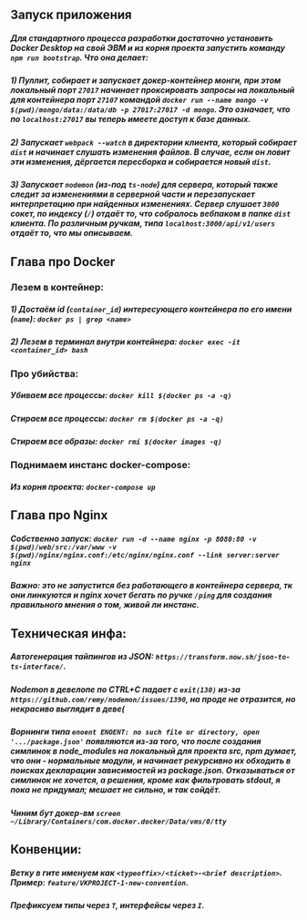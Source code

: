 ## Запуск приложения

##### Для стандартного процесса разработки достаточно установить Docker Desktop на свой ЭВМ и из корня проекта запустить команду `npm run bootstrap`. Что она делает:
##### 1) Пуллит, собирает и запускает докер-контейнер монги, при этом локальный порт `27017` начинает проксировать запросы на локальный для контейнера порт `27107` командой `docker run --name mongo -v $(pwd)/mongo/data:/data/db -p 27017:27017 -d mongo`. Это означает, что по `localhost:27017` вы теперь имеете доступ к базе данных.
##### 2) Запускает `webpack --watch` в директории клиента, который собирает `dist` и начинает слушать изменения файлов. В случае, если он ловит эти изменения, дёргается пересборка и собирается новый `dist`.
##### 3) Запускает `nodemon` (из-под `ts-node`) для сервера, который также следит за изменениями в серверной части и перезапускает интерпретацию при найденных изменениях. Сервер слушает `3000` сокет, по индексу (`/`) отдаёт то, что собралось вебпаком в папке `dist` клиента. По различным ручкам, типа `localhost:3000/api/v1/users` отдаёт то, что мы описываем.

## Глава про Docker

### Лезем в контейнер:
##### 1) Достаём id (`container_id`) интересующего контейнера по его имени (`name`): `docker ps | grep <name>` 
##### 2) Лезем в терминал внутри контейнера: `docker exec -it <container_id> bash`

### Про убийства:
##### Убиваем все процессы: `docker kill $(docker ps -a -q)`
##### Стираем все процессы: `docker rm $(docker ps -a -q)`
##### Стираем все образы: `docker rmi $(docker images -q)`

### Поднимаем инстанс docker-compose:
##### Из корня проекта: `docker-compose up`

## Глава про Nginx

##### Собственно запуск: `docker run -d --name nginx -p 8080:80 -v $(pwd)/web/src:/var/www -v $(pwd)/nginx/nginx.conf:/etc/nginx/nginx.conf --link server:server nginx`
##### Важно: это не запустится без работающего в контейнера сервера, тк они линкуются и nginx хочет бегать по ручке `/ping` для создания правильного мнения о том, живой ли инстанс.

## Техническая инфа:
##### Автогенерация тайпингов из JSON: `https://transform.now.sh/json-to-ts-interface/`.
##### Nodemon в девелопе по CTRL+C падает с `exit(130)` из-за `https://github.com/remy/nodemon/issues/1390`, на проде не отразится, но некрасиво выглядит в деве(
##### Ворнинги типа `enoent ENOENT: no such file or directory, open '.../package.json'` появляются из-за того, что после создания симлинок в node_modules на локальный для проекта src, npm думает, что они - нормальные модули, и начинает рекурсивно их обходить в поисках декларации зависимостей из package.json. Отказываться от симлинок не хочется, а решения, кроме как фильтровать stdout, я пока не придумал; мешает не сильно, и так сойдёт.
##### Чиним бут докер-вм `screen ~/Library/Containers/com.docker.docker/Data/vms/0/tty`

## Конвенции:
##### Ветку в гите именуем как `<typeoffix>/<ticket>-<brief description>`. Пример: `feature/VKPROJECT-1-new-convention`.

##### Префиксуем типы через `T`, интерфейсы через `I`.
